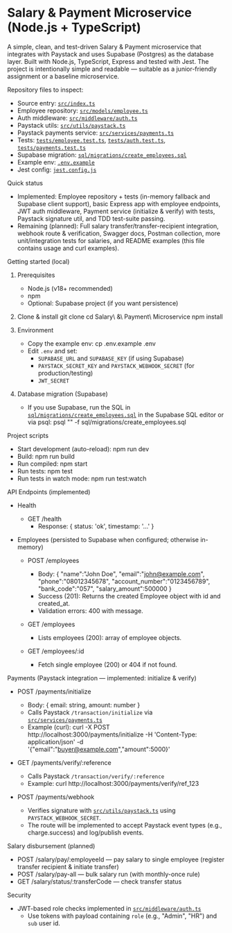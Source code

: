 
# Salary & Payment Microservice (Node.js + TypeScript)

A simple, clean, and test-driven Salary & Payment microservice that integrates with Paystack and uses Supabase (Postgres) as the database layer. Built with Node.js, TypeScript, Express and tested with Jest. The project is intentionally simple and readable — suitable as a junior-friendly assignment or a baseline microservice.

Repository files to inspect:
- Source entry: [`src/index.ts`](src/index.ts:1)
- Employee repository: [`src/models/employee.ts`](src/models/employee.ts:1)
- Auth middleware: [`src/middleware/auth.ts`](src/middleware/auth.ts:1)
- Paystack utils: [`src/utils/paystack.ts`](src/utils/paystack.ts:1)
- Paystack payments service: [`src/services/payments.ts`](src/services/payments.ts:1)
- Tests: [`tests/employee.test.ts`](tests/employee.test.ts:1), [`tests/auth.test.ts`](tests/auth.test.ts:1), [`tests/payments.test.ts`](tests/payments.test.ts:1)
- Supabase migration: [`sql/migrations/create_employees.sql`](sql/migrations/create_employees.sql:1)
- Example env: [`.env.example`](.env.example:1)
- Jest config: [`jest.config.js`](jest.config.js:1)

Quick status
- Implemented: Employee repository + tests (in-memory fallback and Supabase client support), basic Express app with employee endpoints, JWT auth middleware, Payment service (initialize & verify) with tests, Paystack signature util, and TDD test-suite passing.
- Remaining (planned): Full salary transfer/transfer-recipient integration, webhook route & verification, Swagger docs, Postman collection, more unit/integration tests for salaries, and README examples (this file contains usage and curl examples).

Getting started (local)

1. Prerequisites
   - Node.js (v18+ recommended)
   - npm
   - Optional: Supabase project (if you want persistence)

2. Clone & install
   git clone <your-repo>
   cd Salary\ &\ Payment\ Microservice
   npm install

3. Environment
   - Copy the example env:
     cp .env.example .env
   - Edit `.env` and set:
     - `SUPABASE_URL` and `SUPABASE_KEY` (if using Supabase)
     - `PAYSTACK_SECRET_KEY` and `PAYSTACK_WEBHOOK_SECRET` (for production/testing)
     - `JWT_SECRET`

4. Database migration (Supabase)
   - If you use Supabase, run the SQL in [`sql/migrations/create_employees.sql`](sql/migrations/create_employees.sql:1) in the Supabase SQL editor or via psql:
     psql "<your-connection-string>" -f sql/migrations/create_employees.sql

Project scripts
- Start development (auto-reload):
  npm run dev
- Build:
  npm run build
- Run compiled:
  npm start
- Run tests:
  npm test
- Run tests in watch mode:
  npm run test:watch

API Endpoints (implemented)
- Health
  - GET /health
    - Response: { status: 'ok', timestamp: '...' }

- Employees (persisted to Supabase when configured; otherwise in-memory)
  - POST /employees
    - Body:
      {
        "name":"John Doe",
        "email":"john@example.com",
        "phone":"08012345678",
        "account_number":"0123456789",
        "bank_code":"057",
        "salary_amount":500000
      }
    - Success (201):
      Returns the created Employee object with id and created_at.
    - Validation errors: 400 with message.

  - GET /employees
    - Lists employees (200): array of employee objects.

  - GET /employees/:id
    - Fetch single employee (200) or 404 if not found.

Payments (Paystack integration — implemented: initialize & verify)
- POST /payments/initialize
  - Body: { email: string, amount: number }
  - Calls Paystack `/transaction/initialize` via [`src/services/payments.ts`](src/services/payments.ts:1)
  - Example (curl):
    curl -X POST http://localhost:3000/payments/initialize -H 'Content-Type: application/json' -d '{"email":"buyer@example.com","amount":5000}'

- GET /payments/verify/:reference
  - Calls Paystack `/transaction/verify/:reference`
  - Example:
    curl http://localhost:3000/payments/verify/ref_123

- POST /payments/webhook
  - Verifies signature with [`src/utils/paystack.ts`](src/utils/paystack.ts:1) using `PAYSTACK_WEBHOOK_SECRET`.
  - The route will be implemented to accept Paystack event types (e.g., charge.success) and log/publish events.

Salary disbursement (planned)
- POST /salary/pay/:employeeId — pay salary to single employee (register transfer recipient & initiate transfer)
- POST /salary/pay-all — bulk salary run (with monthly-once rule)
- GET /salary/status/:transferCode — check transfer status

Security
- JWT-based role checks implemented in [`src/middleware/auth.ts`](src/middleware/auth.ts:1)
  - Use tokens with payload containing `role` (e.g., "Admin", "HR") and `sub` user id.
